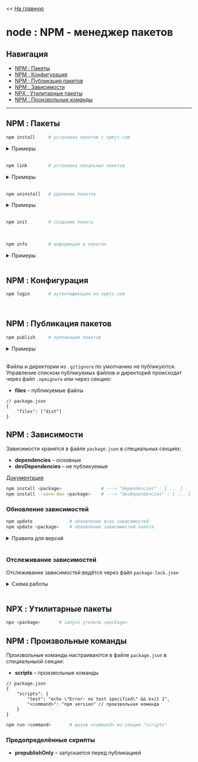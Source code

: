 << [На главную](./README.md)

# node : NPM - менеджер пакетов

## Навигация

- [NPM : Пакеты](#npm--пакеты)
- [NPM : Конфигурация](#npm--конфигурация)
- [NPM : Публикация пакетов](#npm--публикация-пакетов)
- [NPM : Зависимости](#npm--зависимости)
- [NPX : Утилитарные пакеты](#npx--утилитарные-пакеты)
- [NPM : Произвольные команды](#npm--произвольные-команды)

---

## NPM : Пакеты

<a id="install"></a>

```bash
npm install     # установка пакетов с npmjs.com
```

<details>
<summary>Примеры</summary>

```bash
npm install                             # установка пакетов из package.json
npm install <package>                   # установка пакета в текущей директории
npm install -g <package>                # установка пакета глобально
npm install <package_1> <package_2>     # установка нескольких пакетов
```

</details><br>

<a id="link"></a>

```bash
npm link        # установка локальных пакетов
```

<details>
<summary>Примеры</summary>

```bash
npm link        # установка пакета из текущей директории (глобально)
```

</details><br>

<a id="uninstall"></a>

```bash
npm uninstall   # удаление пакетов
```

<details>
<summary>Примеры</summary>

```bash
npm uninstall <package>                 # удаление пакета в текущей директории
npm uninstall -g <package>              # удаление пакета глобально
npm uninstall <package_1> <package_2>   # удаление нескольких пакетов
```

</details><br>

<a id="init"></a>

```bash
npm init        # создание пакета
```

<br>

<a id="info"></a>

```bash
npm info        # информация о пакетах
```

<details>
<summary>Примеры</summary>

```bash
npm info <package>      # найти информацию по <package> на npmjs.com
```

</details><br>

## NPM : Конфигурация

<a id="login"></a>

```bash
npm login       # аутентификация на npmjs.com
```

<br>

## NPM : Публикация пакетов

<a id="publish"></a>

```bash
npm publish     # публикация пакетов
```

<details>
<summary>Примеры</summary>

```bash
npm publish             # публикация пакета на npmjs.com
npm publish --dry-run   # публикация пакета локально
```

</details><br>

Файлы и директории из `.gitignore` по умолчанию не публикуются.  
Управление списком публикуемых файлов и директорий происходит через файл `.npmignore` или через секцию:

- **files** – публикуемые файлы

```jsonc
// package.json
{
	"files": ["dist"]
}
```

## NPM : Зависимости

Зависимости хранятся в файле `package.json` в специальных секциях:

- **dependencies** – основные
- **devDependencies** – не публикуемые

[Документация](https://docs.npmjs.com/files/package.json#dependencies)

```bash
npm install <package>               # ---> "dependencies" : { ... }
npm install --save-dev <package>    # ---> "devDependencies" : { ... }
```

### Обновление зависимостей

<a id="update"></a>

```bash
npm update              # обновление всех зависимостей
npm update <package>    # обновление зависимостей пакета
```

<details>
<summary>Правила для версий</summary>

- `*` – любая версия
- `1.2.3` - точная версия
- `>1.2.3` - больше
- `>=1.2.3` - больше либо равна
- `<1.2.3` - меньше
- `<=1.2.3` - меньше либо равна
- `^1.2.3` - больше либо равна (кроме мажора),  
  т.е. >= 1.2.3 и < 2.0.0
- `~1.2.3` – больше либо равна (кроме мажора и минора),  
  т.е. >= 1.2.3 и < 1.3.0
- `1.2.x` – вместо х любая цифра

</details><br>

### Отслеживание зависимостей

Отслеживание зависимостей ведётся через файл `package-lock.json`

<details>
<summary>Схема работы</summary>

![отслеживание зависимостей](https://github.com/cgehuzi/notes/raw/master/sources/images/package-lock.jpg)

</details><br>

## NPX : Утилитарные пакеты

<a id="npx"></a>

```bash
npx <package>       # запуск утилиты <package>
```

## NPM : Произвольные команды

Произвольные команды настраиваются в файле `package.json` в специальныой секции:

- **scripts** – произвольные команды

```jsonc
// package.json
{
	"scripts": {
		"test": "echo \"Error: no test specified\" && exit 1",
		"<command>": "npm version" // произвольная команда
	}
}
```

```bash
npm run <command>       # вызов <command> из секции "scripts"
```

### Предопределённые скрипты

- **prepublishOnly** – запускается перед публикацией
